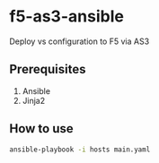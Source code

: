 # f5-as3-ansible
Deploy vs configuration to F5 via AS3

## Prerequisites
1. Ansible
2. Jinja2

## How to use
```sh
ansible-playbook -i hosts main.yaml
```
